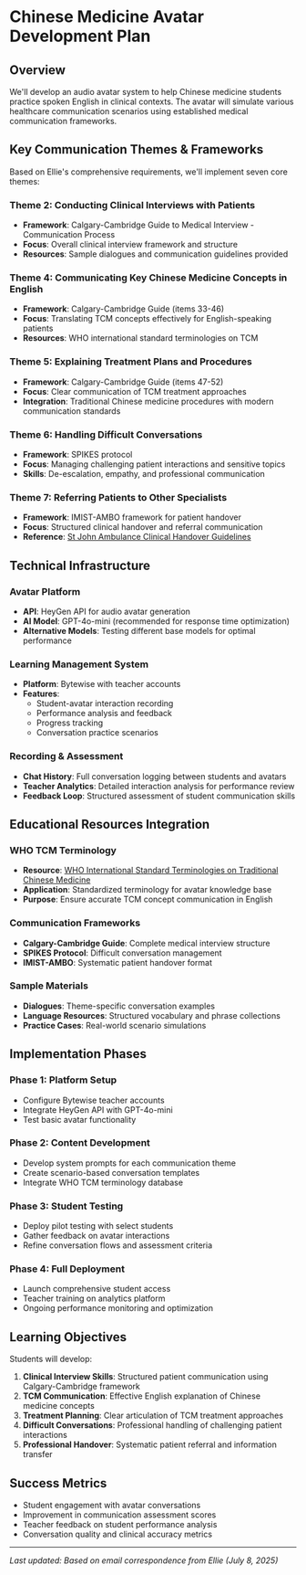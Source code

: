 # Chinese Medicine Avatar Development Plan

## Overview
We'll develop an audio avatar system to help Chinese medicine students practice spoken English in clinical contexts. The avatar will simulate various healthcare communication scenarios using established medical communication frameworks.

## Key Communication Themes & Frameworks

Based on Ellie's comprehensive requirements, we'll implement seven core themes:

### Theme 2: Conducting Clinical Interviews with Patients
- **Framework**: Calgary-Cambridge Guide to Medical Interview - Communication Process
- **Focus**: Overall clinical interview framework and structure
- **Resources**: Sample dialogues and communication guidelines provided

### Theme 4: Communicating Key Chinese Medicine Concepts in English
- **Framework**: Calgary-Cambridge Guide (items 33-46)
- **Focus**: Translating TCM concepts effectively for English-speaking patients
- **Resources**: WHO international standard terminologies on TCM

### Theme 5: Explaining Treatment Plans and Procedures
- **Framework**: Calgary-Cambridge Guide (items 47-52)
- **Focus**: Clear communication of TCM treatment approaches
- **Integration**: Traditional Chinese medicine procedures with modern communication standards

### Theme 6: Handling Difficult Conversations
- **Framework**: SPIKES protocol
- **Focus**: Managing challenging patient interactions and sensitive topics
- **Skills**: De-escalation, empathy, and professional communication

### Theme 7: Referring Patients to Other Specialists
- **Framework**: IMIST-AMBO framework for patient handover
- **Focus**: Structured clinical handover and referral communication
- **Reference**: [St John Ambulance Clinical Handover Guidelines](https://clinical.stjohnwa.com.au/clinical-practice-guidelines/general/clinical-handover)

## Technical Infrastructure

### Avatar Platform
- **API**: HeyGen API for audio avatar generation
- **AI Model**: GPT-4o-mini (recommended for response time optimization)
- **Alternative Models**: Testing different base models for optimal performance

### Learning Management System
- **Platform**: Bytewise with teacher accounts
- **Features**: 
  - Student-avatar interaction recording
  - Performance analysis and feedback
  - Progress tracking
  - Conversation practice scenarios

### Recording & Assessment
- **Chat History**: Full conversation logging between students and avatars
- **Teacher Analytics**: Detailed interaction analysis for performance review
- **Feedback Loop**: Structured assessment of student communication skills

## Educational Resources Integration

### WHO TCM Terminology
- **Resource**: [WHO International Standard Terminologies on Traditional Chinese Medicine](https://www.who.int/publications/i/item/9789240042322)
- **Application**: Standardized terminology for avatar knowledge base
- **Purpose**: Ensure accurate TCM concept communication in English

### Communication Frameworks
- **Calgary-Cambridge Guide**: Complete medical interview structure
- **SPIKES Protocol**: Difficult conversation management
- **IMIST-AMBO**: Systematic patient handover format

### Sample Materials
- **Dialogues**: Theme-specific conversation examples
- **Language Resources**: Structured vocabulary and phrase collections
- **Practice Cases**: Real-world scenario simulations

## Implementation Phases

### Phase 1: Platform Setup
- Configure Bytewise teacher accounts
- Integrate HeyGen API with GPT-4o-mini
- Test basic avatar functionality

### Phase 2: Content Development
- Develop system prompts for each communication theme
- Create scenario-based conversation templates
- Integrate WHO TCM terminology database

### Phase 3: Student Testing
- Deploy pilot testing with select students
- Gather feedback on avatar interactions
- Refine conversation flows and assessment criteria

### Phase 4: Full Deployment
- Launch comprehensive student access
- Teacher training on analytics platform
- Ongoing performance monitoring and optimization

## Learning Objectives

Students will develop:
1. **Clinical Interview Skills**: Structured patient communication using Calgary-Cambridge framework
2. **TCM Communication**: Effective English explanation of Chinese medicine concepts
3. **Treatment Planning**: Clear articulation of TCM treatment approaches
4. **Difficult Conversations**: Professional handling of challenging patient interactions
5. **Professional Handover**: Systematic patient referral and information transfer

## Success Metrics
- Student engagement with avatar conversations
- Improvement in communication assessment scores
- Teacher feedback on student performance analysis
- Conversation quality and clinical accuracy metrics

---

*Last updated: Based on email correspondence from Ellie (July 8, 2025)*
